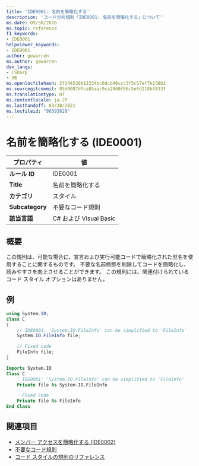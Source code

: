 ```yaml
---
title: 'IDE0001: 名前を簡略化する'
description: 'コード分析規則「IDE0001: 名前を簡略化する」について'
ms.date: 09/30/2020
ms.topic: reference
f1_keywords:
- IDE0001
helpviewer_keywords:
- IDE0001
author: gewarren
ms.author: gewarren
dev_langs:
- CSharp
- VB
ms.openlocfilehash: 2f244530b12334bc0dcb40ccc3f5c57ef7b138b2
ms.sourcegitcommit: 05d0087dfca85aac9ca2960f86c5efd218bf833f
ms.translationtype: HT
ms.contentlocale: ja-JP
ms.lasthandoff: 03/30/2021
ms.locfileid: "96593628"
---
```

# <a name="simplify-name-ide0001"></a>名前を簡略化する (IDE0001)

|プロパティ|値|
|-|-|
| **ルール ID** | IDE0001 |
| **Title** | 名前を簡略化する |
| **カテゴリ** | スタイル |
| **Subcategory** | 不要なコード規則 |
| **該当言語** | C# および Visual Basic |

## <a name="overview"></a>概要

この規則は、可能な場合に、宣言および実行可能コードで簡略化された型名を使用することに関するものです。 不要な名前修飾を削除してコードを簡略化し、読みやすさを向上させることができます。 この規則には、関連付けられているコード スタイル オプションはありません。

## <a name="example"></a>例

```csharp
using System.IO;
class C
{
    // IDE0001: 'System.IO.FileInfo' can be simplified to 'FileInfo'
    System.IO.FileInfo file;

    // Fixed code
    FileInfo file;
}
```

```vb
Imports System.IO
Class C
    ' IDE0001: 'System.IO.FileInfo' can be simplified to 'FileInfo'
    Private file As System.IO.FileInfo

    ' Fixed code
    Private file As FileInfo
End Class
```

## <a name="see-also"></a>関連項目

- [メンバー アクセスを簡略化する (IDE0002)](ide0002.md)
- [不要なコード規則](unnecessary-code-rules.md)
- [コード スタイルの規則のリファレンス](index.md)
